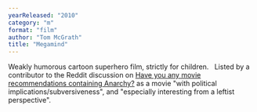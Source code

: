 ```yaml
---
yearReleased: "2010"
category: "m"
format: "film"
author: "Tom McGrath"
title: "Megamind"
---
```

Weakly humorous cartoon superhero film, strictly for  children.
 
Listed by a contributor to the Reddit discussion on <a href="https://www.reddit.com/r/Anarchism/comments/1953qj/have_you_any_movie_recommendations_containing/"> Have you any movie recommendations containing Anarchy?</a> as a movie "with  political implications/subversiveness", and "especially interesting from a  leftist perspective".
 